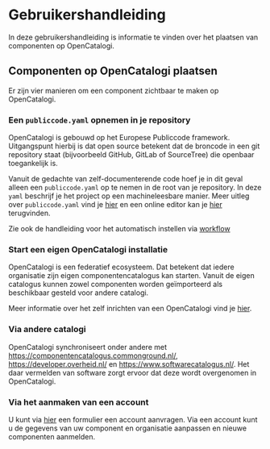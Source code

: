 # Gebruikershandleiding

In deze gebruikershandleiding is informatie te vinden over het plaatsen van componenten op OpenCatalogi.

## Componenten op OpenCatalogi plaatsen

Er zijn vier manieren om een component zichtbaar te maken op OpenCatalogi.

### Een `publiccode.yaml` opnemen in je repository

OpenCatalogi is gebouwd op het Europese Publiccode framework. Uitgangspunt hierbij is dat open source betekent dat de broncode in een git repository staat (bijvoorbeeld GitHub, GitLab of SourceTree) die openbaar toegankelijk is.

Vanuit de gedachte van zelf-documenterende code hoef je in dit geval alleen een `publiccode.yaml` op te nemen in de root van je repository. In deze `yaml` beschrijf je het project op een machineleesbare manier. Meer uitleg over `publiccode.yaml` vind je [hier](https://docs.italia.it/italia/developers-italia/publiccodeyml-en/en/master/index.html) en een online editor kan je [hier](https://publiccode-editor.developers.italia.it/) terugvinden.

Zie ook de handleiding voor het automatisch instellen via [workflow](./handleidingen/Publicorganisation.md)

### Start een eigen OpenCatalogi installatie

OpenCatalogi is een federatief ecosysteem. Dat betekent dat iedere organisatie zijn eigen componentencatalogus kan starten. Vanuit de eigen catalogus kunnen zowel componenten worden geïmporteerd als beschikbaar gesteld voor andere catalogi.

Meer informatie over het zelf inrichten van een OpenCatalogi vind je [hier](./handleidingen/installatie.md).

### Via andere catalogi

OpenCatalogi synchroniseert onder andere met <https://componentencatalogus.commonground.nl/>, <https://developer.overheid.nl/> en <https://www.softwarecatalogus.nl/>. Het daar vermelden van software zorgt ervoor dat deze wordt overgenomen in OpenCatalogi.

### Via het aanmaken van een account

U kunt via [hier]() een formulier een account aanvragen. Via een account kunt u de gegevens van uw component en organisatie aanpassen en nieuwe componenten aanmelden.

